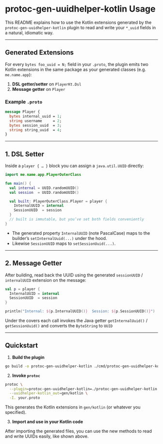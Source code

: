 # protoc-gen-uuidhelper-kotlin Usage

This README explains how to use the Kotlin extensions generated by the `protoc-gen-uuidhelper-kotlin` plugin to read and write your `*_uuid` fields in a natural, idiomatic way.

---

## Generated Extensions

For every `bytes foo_uuid = N;` field in your `.proto`, the plugin emits two Kotlin extensions in the same package as your generated classes (e.g. `me.name.app`):

1. **DSL getter/setter** on `PlayerKt.Dsl`
2. **Message getter** on `Player`

### Example `.proto`

```proto
message Player {
  bytes internal_uuid = 1;
  string username     = 2;
  bytes session_uuid  = 3;
  string string_uuid  = 4;
}
````

---

## 1. DSL Setter

Inside a `player { … }` block you can assign a `java.util.UUID` directly:

```kotlin
import me.name.app.PlayerOuterClass

fun main() {
  val internal = UUID.randomUUID()
  val session  = UUID.randomUUID()

  val built: PlayerOuterClass.Player = player {
    InternalUUID = internal
    SessionUUID  = session
  }
  // built is immutable, but you’ve set both fields conveniently
}
```

* The generated property `InternalUUID` (note PascalCase) maps to the builder’s `setInternalUuid(...)` under the hood.
* Likewise `SessionUUID` maps to `setSessionUuid(...)`.

---

## 2. Message Getter

After building, read back the UUID using the generated `sessionUUID` / `internalUUID` extension on the message:

```kotlin
val p = player {
  InternalUUID = internal
  SessionUUID  = session
}

println("Internal: ${p.InternalUUID()}  Session: ${p.SessionUUID()}")
```

Under the covers each call invokes the Java getter `getInternalUuid()` / `getSessionUuid()` and converts the `ByteString` to `UUID`

---

## Quickstart

1. **Build the plugin**

```bash
go build -o protoc-gen-uuidhelper-kotlin ./cmd/protoc-gen-uuidhelper-kotlin
```

2. **Invoke `protoc`**

```bash
protoc \
  --plugin=protoc-gen-uuidhelper-kotlin=./protoc-gen-uuidhelper-kotlin \
  --uuidhelper-kotlin_out=gen/kotlin \
  -I. your.proto
```

This generates the Kotlin extensions in `gen/kotlin` (or whatever you specified).

3. **Import and use in your Kotlin code**

After importing the generated files, you can use the new methods to read and write UUIDs easily, like shown above.
